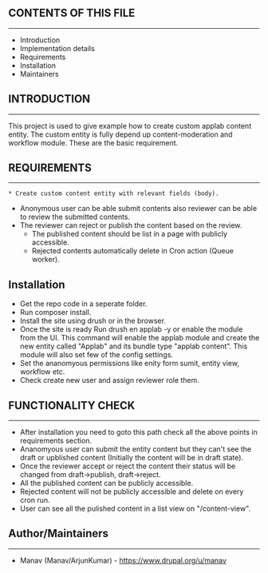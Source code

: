 ## CONTENTS OF THIS FILE
---------------------

 * Introduction
 * Implementation details
 * Requirements
 * Installation
 * Maintainers


## INTRODUCTION
------------

 This project is used to give example how to create custom applab content entity. 
 The custom entity is fully depend up content-moderation and workflow 
 module. These are the basic requirement.

## REQUIREMENTS
------------

	* Create custom content entity with relevant fields (body).
  * Anonymous user can be able submit contents also reviewer can be able to review the submitted contents.
  * The reviewer can reject or publish the content based on the review.
	* The published content should be list in a page with publicly accessible.
	* Rejected contents automatically delete in Cron action (Queue worker).

 
## Installation

 - Get the repo code in a seperate folder.
 - Run composer install.
 - Install the site using drush or in the browser.
 - Once the site is ready Run drush en applab -y or enable the module from the UI. 
   This command will enable the applab module and create the new entity called "Applab" 
	 and its bundle type "applab content". This module will also set few of the config settings.
 - Set the ananomyous permissions like enity form sumit, entity view, workflow etc.
 - Check create new user and assign reviewer role them.

## FUNCTIONALITY CHECK
-------------------

 - After installation you need to goto this path
   check all the above points in requirements section.
 - Ananomyous user can submit the entity content but they can't see the draft or upblished content 
   (Initially the content will be in draft state).
 - Once the reviewer accept or reject the content their status will be changed from draft->publish, draft->reject.
 - All the published content can be publicly accessible.
 - Rejected content will not be publicly accessible and delete on every cron run.
 - User can see all the pulished content in a list view on "/content-view".
 
## Author/Maintainers
------------------

 - Manav (Manav/ArjunKumar) - https://www.drupal.org/u/manav

